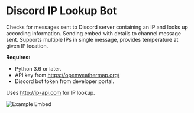 # Discord IP Lookup Bot
Checks for messages sent to Discord server containing an IP and looks up according information. Sending embed with details to channel message sent. Supports multiple IPs in single message, provides temperature at given IP location. 

**Requires:**
- Python 3.6 or later.
- API key from https://openweathermap.org/
- Discord bot token from developer portal.

Uses http://ip-api.com for IP lookup. 

![Example Embed](https://i.imgur.com/nMzerLK.png)

